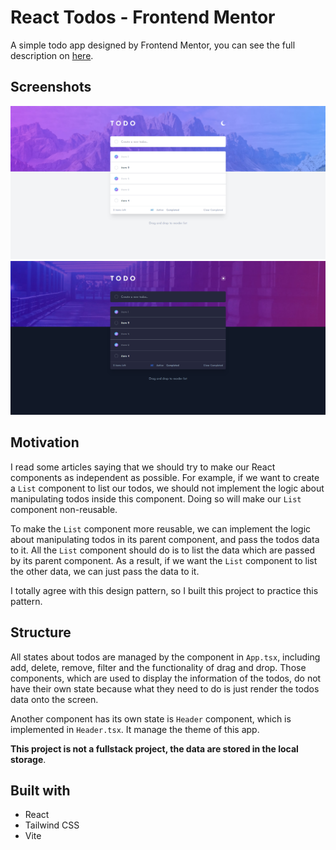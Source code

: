 # React Todos - Frontend Mentor

A simple todo app designed by Frontend Mentor, you can see the full description on [here](https://www.frontendmentor.io/challenges/todo-app-Su1_KokOW).

## Screenshots

![light mode screenshot](./screenshot-light.png)
![dark mode screenshot](./screenshot-dark.png)

## Motivation

I read some articles saying that we should try to make our React components as independent as possible. For example, if we want to create a `List` component to list our todos, we should not implement the logic about manipulating todos inside this component. Doing so will make our `List` component non-reusable.

To make the `List` component more reusable, we can implement the logic about manipulating todos in its parent component, and pass the todos data to it. All the `List` component should do is to list the data which are passed by its parent component. As a result, if we want the `List` component to list the other data, we can just pass the data to it.

I totally agree with this design pattern, so I built this project to practice this pattern.

## Structure

All states about todos are managed by the component in `App.tsx`, including add, delete, remove, filter and the functionality of drag and drop. Those components, which are used to display the information of the todos, do not have their own state because what they need to do is just render the todos data onto the screen.

Another component has its own state is `Header` component, which is implemented in `Header.tsx`. It manage the theme of this app.

**This project is not a fullstack project, the data are stored in the local storage**.

## Built with

- React
- Tailwind CSS
- Vite
